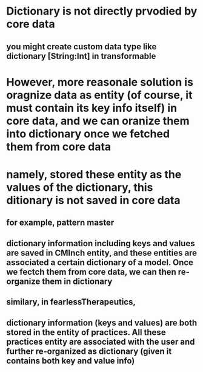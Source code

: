 # Dictionary is not directly prvodied by core data
## you might create custom data type like dictionary [String:Int] in transformable

# However, more reasonale solution is oragnize data as entity (of course, it must contain its key info itself) in core data, and we can oranize them into dictionary once we fetched them from core data
# namely, stored these entity as the values of the dictionary, this ditionary is not saved in core data

## for example, pattern master
## dictionary information including keys and values are saved in CMInch entity, and these entities are associated a certain dictionary of a model. Once we fectch them from core data, we can then re-organize them in dictionary

## similary, in fearlessTherapeutics,
## dictionary information (keys and values) are both stored in the entity of practices. All these practices entity are associated with the user and further re-organized as dictionary (given it contains both key and value info)


